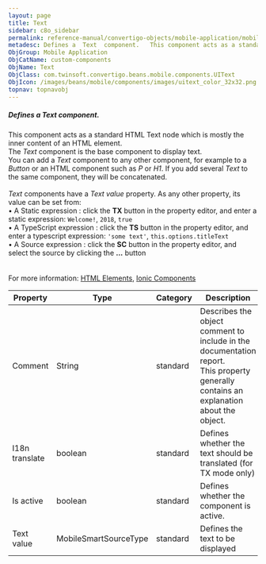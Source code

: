 ```yaml
---
layout: page
title: Text
sidebar: c8o_sidebar
permalink: reference-manual/convertigo-objects/mobile-application/mobile-components/custom-components/text/
metadesc: Defines a  Text  component.   This component acts as a standard HTML Text node which is mostly the inner content of an HTML element. The  Text  compon
ObjGroup: Mobile Application
ObjCatName: custom-components
ObjName: Text
ObjClass: com.twinsoft.convertigo.beans.mobile.components.UIText
ObjIcon: /images/beans/mobile/components/images/uitext_color_32x32.png
topnav: topnavobj
---
```

##### Defines a <i>Text</i> component. 

This component acts as a standard HTML Text node which is mostly the inner content of an HTML element.<br/>The <i>Text</i> component is the base component to display text.<br/>You can add a <i>Text</i> component to any other component, for example to a <i>Button</i> or an HTML component such as <i>P</i> or <i>H1</i>. If you add several <i>Text</i> to the same component, they will be concatenated. <br /><br /><i>Text</i> components have a <i>Text value</i> property. As any other property, its value can be set from:<br> • A Static expression : click the <b>TX</b> button in the property editor, and enter a static expression: <code>Welcome!</code>, <code>2018</code>, <code>true</code><br> • A TypeScript expression : click the <b>TS</b> button in the property editor, and enter a typescript expression: <code>'some text'</code>, <code>this.options.titleText</code><br> • A Source expression : click the <b>SC</b> button in the property editor, and select the source by clicking the <b>...</b> button<br/><br /><br/> For more information: <a href='https://www.w3schools.com/html/html_elements.asp' target='_blank'>HTML Elements</a>, <a href='https://ionicframework.com/docs/v3/components/' target='_blank'>Ionic Components</a>

Property | Type | Category | Description
--- | --- | --- | ---
Comment | String | standard | Describes the object comment to include in the documentation report.<br/>This property generally contains an explanation about the object.
I18n translate | boolean | standard | Defines whether the text should be translated (for TX mode only)<br/>
Is active | boolean | standard | Defines whether the component is active.<br/>
Text value | MobileSmartSourceType | standard | Defines the text to be displayed<br/>
